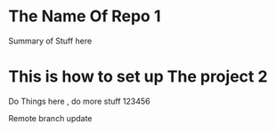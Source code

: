 # The Name Of Repo 1

Summary of Stuff here 

# This is how to set up The project 2

Do Things here , do more stuff 123456

Remote branch update 


